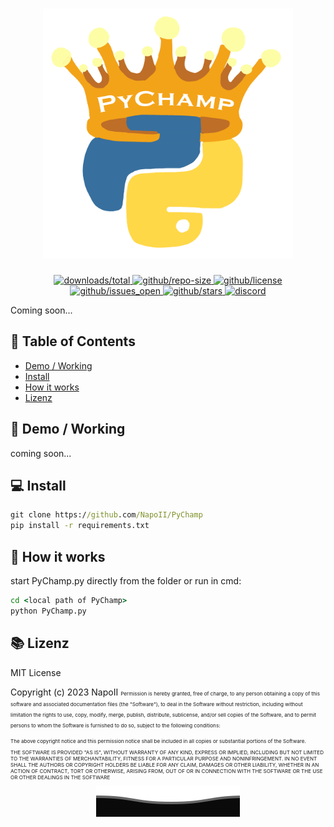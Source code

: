<h1 align="center">
  <img src="README_img/Readme_top.gif" width="400" />
</h1>

<center>

<p align="center">
  <a href="https://github.com/NapoII/PyChamp/archive/refs/heads/main.zip">
    <img src="https://img.shields.io/github/downloads/NapoII/PyChamp/total" alt="downloads/total">
  </a>
  <a href="https://github.com/NapoII/PyChamp/archive/refs/heads/main.zip">
    <img src="https://img.shields.io/github/repo-size/NapoII/PyChamp" alt="github/repo-size">
  </a>
  <a href="https://github.com/NapoII/PyChamp/blob/main/LICENSE">
    <img src="https://img.shields.io/github/license/NapoII/PyChamp" alt="github/license">
  </a>
  <a href="https://github.com/NapoII/PyChamp/issues">
    <img src="https://img.shields.io/github/issues-raw/NapoII/PyChamp?style=plastic" alt="github/issues_open">
  </a>
  <a href="https://github.com/NapoII/PyChamp/stargazers">
    <img src="https://img.shields.io/github/stars/NapoII/PyChamp?style=social" alt="github/stars">
  </a>
  <a href="https://discord.gg/knTKtKVfnr">
    <img src="https://img.shields.io/discord/190307701169979393" alt="discord">
  </a>
</p>

</center>

Coming soon...
## 📝 Table of Contents
+ [Demo / Working](#demo)
+ [Install](#usage)
+ [How it works](#Use)
+ [Lizenz](#Lizenz)
## 🎥 Demo / Working <a name = "demo"></a>
coming soon...

## 💻 Install <a name = "usage"></a>
```cmd
git clone https://github.com/NapoII/PyChamp
pip install -r requirements.txt
```
## 💭 How it works <a name = "Use"></a>

start PyChamp.py directly from the folder or run in cmd:
```cmd
cd <local path of PyChamp>
python PyChamp.py
```

## 📚 Lizenz <a name = "Lizenz"></a>
MIT License

Copyright (c) 2023 NapoII
<small><small><small>
Permission is hereby granted, free of charge, to any person obtaining a copy
of this software and associated documentation files (the "Software"), to deal
in the Software without restriction, including without limitation the rights
to use, copy, modify, merge, publish, distribute, sublicense, and/or sell
copies of the Software, and to permit persons to whom the Software is
furnished to do so, subject to the following conditions:

The above copyright notice and this permission notice shall be included in all
copies or substantial portions of the Software.

THE SOFTWARE IS PROVIDED "AS IS", WITHOUT WARRANTY OF ANY KIND, EXPRESS OR
IMPLIED, INCLUDING BUT NOT LIMITED TO THE WARRANTIES OF MERCHANTABILITY,
FITNESS FOR A PARTICULAR PURPOSE AND NONINFRINGEMENT. IN NO EVENT SHALL THE
AUTHORS OR COPYRIGHT HOLDERS BE LIABLE FOR ANY CLAIM, DAMAGES OR OTHER
LIABILITY, WHETHER IN AN ACTION OF CONTRACT, TORT OR OTHERWISE, ARISING FROM,
OUT OF OR IN CONNECTION WITH THE SOFTWARE OR THE USE OR OTHER DEALINGS IN THE
SOFTWARE
    
<p align="center">
<img src="https://raw.githubusercontent.com/NapoII/NapoII/233630a814f7979f575c7f764dbf1f4804b05332/Bottom.svg" alt="Github Stats" />
</p>
